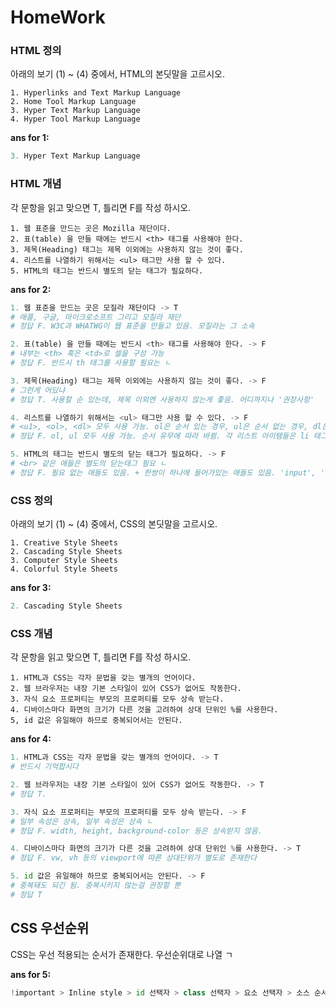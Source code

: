 # HomeWork

### HTML 정의

아래의 보기 (1) ~ (4) 중에서, HTML의 본딧말을 고르시오.

```
1. Hyperlinks and Text Markup Language
2. Home Tool Markup Language
3. Hyper Text Markup Language
4. Hyper Tool Markup Language
```

**ans for 1:**

```python
3. Hyper Text Markup Language
```



### HTML 개념

각 문항을 읽고 맞으면 T, 틀리면 F를 작성 하시오.

```
1. 웹 표준을 만드는 곳은 Mozilla 재단이다.
2. 표(table) 을 만들 때에는 반드시 <th> 태그를 사용해야 한다.
3. 제목(Heading) 태그는 제목 이외에는 사용하지 않는 것이 좋다.
4. 리스트를 나열하기 위해서는 <ul> 태그만 사용 할 수 있다.
5. HTML의 태그는 반드시 별도의 닫는 태그가 필요하다.
```

**ans for 2:**

```python
1. 웹 표준을 만드는 곳은 모질라 재단이다 -> T
# 애플, 구글, 마이크로소프트 그리고 모질라 재단
# 정답 F. W3C과 WHATWG이 웹 표준을 만들고 있음. 모질라는 그 소속

2. 표(table) 을 만들 때에는 반드시 <th> 태그를 사용해야 한다. -> F
# 내부는 <th> 혹은 <td>로 셀을 구성 가능
# 정답 F. 반드시 th 태그를 사용할 필요는 ㄴ

3. 제목(Heading) 태그는 제목 이외에는 사용하지 않는 것이 좋다. -> F
# 그런게 어딨냐
# 정답 T. 사용할 순 있는데, 제목 이외엔 사용하지 않는게 좋음. 어디까지나 '권장사항'

4. 리스트를 나열하기 위해서는 <ul> 태그만 사용 할 수 있다. -> F
# <u1>, <ol>, <dl> 모두 사용 가능. ol은 순서 있는 경우, ul은 순서 없는 경우, dl은 용어를 설명하는 경우 사용함
# 정답 F. ol, ul 모두 사용 가능. 순서 유무에 따라 바뀜. 각 리스트 아이템들은 li 태그를 사용해서 나타낸다.

5. HTML의 태그는 반드시 별도의 닫는 태그가 필요하다. -> F
# <br> 같은 애들은 별도의 닫는태그 필요 ㄴ
# 정답 F. 필요 없는 애들도 있음. + 한쌍이 하나에 들어가있는 애들도 있음. 'input', 'img' 등등...
```



### CSS 정의

아래의 보기 (1) ~ (4) 중에서, CSS의 본딧말을 고르시오.

```
1. Creative Style Sheets
2. Cascading Style Sheets
3. Computer Style Sheets
4. Colorful Style Sheets
```

**ans for 3:**

```python
2. Cascading Style Sheets
```





### CSS 개념

각 문항을 읽고 맞으면 T, 틀리면 F를 작성 하시오.

```
1. HTML과 CSS는 각자 문법을 갖는 별개의 언어이다.
2. 웹 브라우저는 내장 기본 스타일이 있어 CSS가 없어도 작동한다.
3. 자식 요소 프로퍼티는 부모의 프로퍼티를 모두 상속 받는다.
4. 디바이스마다 화면의 크기가 다른 것을 고려하여 상대 단위인 %를 사용한다.
5, id 값은 유일해야 하므로 중복되어서는 안된다.
```

**ans for 4:**

```python
1. HTML과 CSS는 각자 문법을 갖는 별개의 언어이다. -> T
# 반드시 기억합시다

2. 웹 브라우저는 내장 기본 스타일이 있어 CSS가 없어도 작동한다. -> T
# 정답 T.

3. 자식 요소 프로퍼티는 부모의 프로퍼티를 모두 상속 받는다. -> F
# 일부 속성은 상속, 일부 속성은 상속 ㄴ
# 정답 F. width, height, background-color 등은 상속받지 않음.

4. 디바이스마다 화면의 크기가 다른 것을 고려하여 상대 단위인 %를 사용한다. -> T
# 정답 F. vw, vh 등의 viewport에 따른 상대단위가 별도로 존재한다

5. id 값은 유일해야 하므로 중복되어서는 안된다. -> F
# 중복돼도 되긴 됨. 중복시키지 않는걸 권장할 뿐
# 정답 T
```



## CSS 우선순위

CSS는 우선 적용되는 순서가 존재한다. 우선순위대로 나열 ㄱ

**ans for 5:**

```python
!important > Inline style > id 선택자 > class 선택자 > 요소 선택자 > 소스 순서
```


